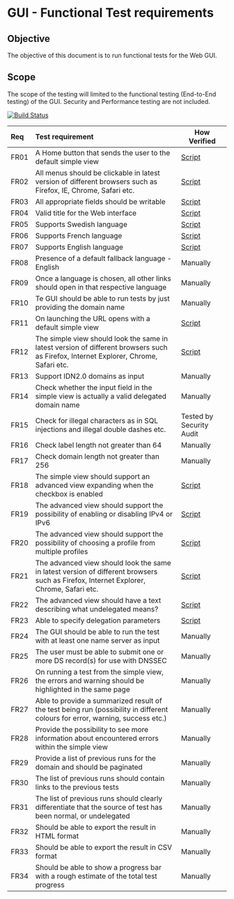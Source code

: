 GUI - Functional Test requirements
======================================

Objective
----------
The objective of this document is to run functional tests for the Web GUI.

Scope
------
The scope of the testing will limited to the functional testing (End-to-End testing) of the GUI. 
Security and Performance testing are not included.

[![Build Status](https://travis-ci.org/zonemaster/zonemaster-gui.svg?branch=master)](https://travis-ci.org/zonemaster/zonemaster-gui)

|Req| Test requirement                           |How Verified|
|:--|:-------------------------------------------|------------|
|FR01|A Home button that sends the user to the default simple view |[Script](https://github.com/zonemaster/zonemaster-gui/blob/master/FunctionalTests/FR11.e2e-spec.ts)|
|FR02|All menus should be clickable in latest version of different browsers such as Firefox, IE, Chrome, Safari etc. |[Script](https://github.com/zonemaster/zonemaster-gui/blob/master/FunctionalTests/FR12.e2e-spec.ts)|
|FR03|All appropriate fields should be writable |[Script](https://github.com/zonemaster/zonemaster-gui/blob/master/FunctionalTests/FR13.e2e-spec.ts)|
|FR04|Valid title for the Web interface|[Script](https://github.com/zonemaster/zonemaster-gui/blob/master/FunctionalTests/FR15.e2e-spec.ts)|
|FR05|Supports Swedish language|[Script](https://github.com/zonemaster/zonemaster-gui/blob/master/FunctionalTests/FR01.e2e-spec.ts)| 
|FR06|Supports French language|[Script](https://github.com/zonemaster/zonemaster-gui/blob/master/FunctionalTests/FR02.e2e-spec.ts)| 
|FR07|Supports English language |[Script](https://github.com/zonemaster/zonemaster-gui/blob/master/FunctionalTests/FR03.e2e-spec.ts)| 
|FR08|Presence of a default fallback language - English |Manually|
|FR09|Once a language is chosen, all other links should open in that respective language |Manually|
|FR10|Te GUI should be able to run tests by just providing the domain name |Manually|
|FR11|On launching the URL opens with a default simple view | [Script](https://github.com/zonemaster/zonemaster-gui/blob/master/FunctionalTests/FR04.e2e-spec.ts)| 
|FR12|The simple view should look the same in latest version of different browsers such as Firefox, Internet Explorer, Chrome, Safari etc.   | [Script](https://github.com/zonemaster/zonemaster-gui/blob/master/FunctionalTests/FR05.e2e-spec.ts) |
|FR13|Support IDN2.0 domains as input |Manually|
|FR14|Check whether the input field in the simple view is actually a valid delegated domain name |Manually|
|FR15|Check for illegal characters as in SQL injections and illegal double dashes etc.  |Tested by Security Audit|
|FR16|Check label length not greater than 64  |Manually|
|FR17|Check domain length not greater than 256  |Manually|
|FR18|The simple view should support an advanced view expanding when the checkbox is enabled|[Script](https://github.com/zonemaster/zonemaster-gui/blob/master/FunctionalTests/FR06.e2e-spec.ts)|
|FR19|The advanced view should support the possibility of enabling or disabling IPv4 or IPv6 |[Script](https://github.com/zonemaster/zonemaster-gui/blob/master/FunctionalTests/FR07.e2e-spec.ts)|
|FR20|The advanced view should support the possibility of choosing a profile from multiple profiles|[Script](https://github.com/zonemaster/zonemaster-gui/blob/master/FunctionalTests/FR08.e2e-spec.ts)|            
|FR21|The advanced view should look the same in latest version of different browsers such as Firefox, Internet Explorer, Chrome, Safari etc.   |[Script](https://github.com/zonemaster/zonemaster-gui/blob/master/FunctionalTests/FR09.e2e-spec.ts)|
|FR22|The advanced view should have a text describing what undelegated means? |[Script](https://github.com/zonemaster/zonemaster-gui/blob/master/FunctionalTests/FR10.e2e-spec.ts)|
|FR23|Able to specify delegation parameters  |[Script](https://github.com/zonemaster/zonemaster-gui/blob/master/FunctionalTests/FR14.e2e-spec.ts)|
|FR24|The GUI should be able to run the test with at least one name server as input |Manually|
|FR25|The user must be able to submit one or more DS record(s) for use with DNSSEC | Manually |
|FR26|On running a test from the simple view, the errors and warning should be highlighted in the same page |Manually|
|FR27|Able to provide a summarized result of the test being run (possibility in different colours for error, warning, success etc.) |Manually|
|FR28|Provide the possibility to see more information about encountered errors within the simple view |Manually|
|FR29|Provide a list of previous runs for the domain and should be paginated |Manually|
|FR30|The list of previous runs should contain links to the previous tests | Manually |
|FR31|The list of previous runs should clearly differentiate that the source of test has been normal, or undelegated |Manually|
|FR32|Should be able to export the result in HTML format|Manually|
|FR33|Should be able to export the result in CSV format|Manually|
|FR34|Should be able to show a progress bar with a rough estimate of the total test progress|Manually|


